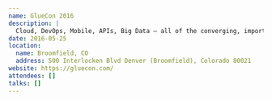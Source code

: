 ```yaml
---
name: GlueCon 2016
description: |
  Cloud, DevOps, Mobile, APIs, Big Data — all of the converging, important trends in technology today share one thing in common: developers. Developers are the vanguard. Developers are building in the cloud, building mobile applications, utilizing and building APIs, and working with big data. At the end of the day, developers are the core.
date: 2016-05-25
location:
  name: Broomfield, CO
  address: 500 Interlocken Blvd Denver (Broomfield), Colorado 80021
website: https://gluecon.com/
attendees: []
talks: []
---
```

